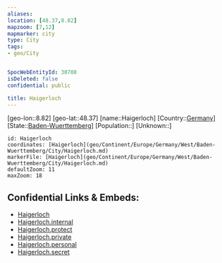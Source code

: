 ```yaml
---
aliases: 
location: [48.37,8.82]
mapzoom: [7,12] 
mapmarker: city 
type: City
tags:
- geo/City


SpocWebEntityId: 30708
isDeleted: false
confidential: public

title: Haigerloch
---
```

[geo-lon::8.82]
[geo-lat::48.37]
[name::Haigerloch]
[Country::[Germany](geo/Continent/Europe/Germany.md)]
[State::[Baden-Wuerttemberg](geo/Continent/Europe/Germany/West/Baden-Wuerttemberg.md)]
[Population::]
[Unknown::]


```leaflet
id: Haigerloch
coordinates: [Haigerloch](geo/Continent/Europe/Germany/West/Baden-Wuerttemberg/City/Haigerloch.md)
markerFile: [Haigerloch](geo/Continent/Europe/Germany/West/Baden-Wuerttemberg/City/Haigerloch.md)
defaultZoom: 11 
maxZoom: 18
```


## Confidential Links & Embeds: 
- [Haigerloch](../../../../../../../../_public/geo/Continent/Europe/Germany/West/Baden-Wuerttemberg/City/Haigerloch.md) 
- [Haigerloch.internal](../../../../../../../../_internal/geo/Continent/Europe/Germany/West/Baden-Wuerttemberg/City/Haigerloch.internal.md) 
- [Haigerloch.protect](../../../../../../../../_protect/geo/Continent/Europe/Germany/West/Baden-Wuerttemberg/City/Haigerloch.protect.md) 
- [Haigerloch.private](../../../../../../../../_private/geo/Continent/Europe/Germany/West/Baden-Wuerttemberg/City/Haigerloch.private.md) 
- [Haigerloch.personal](../../../../../../../../_personal/geo/Continent/Europe/Germany/West/Baden-Wuerttemberg/City/Haigerloch.personal.md) 
- [Haigerloch.secret](../../../../../../../../_secret/geo/Continent/Europe/Germany/West/Baden-Wuerttemberg/City/Haigerloch.secret.md) 
